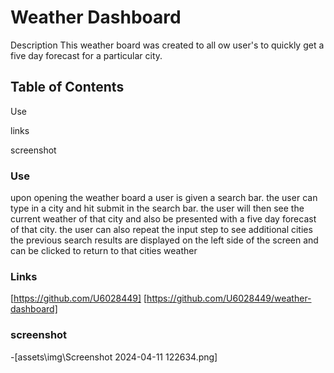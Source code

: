 # Weather Dashboard

Description
This weather board was created to all ow user's to quickly get a five day forecast for a particular city.

## Table of Contents

 Use

links

screenshot

### Use

upon opening the weather board a user is given a search bar. the user can type in a city and hit submit in the search bar.
the user will then see the current weather of that city and also be presented with a five day forecast of that city.
the user can also repeat the input step to see additional cities
the previous search results are displayed on the left side of the screen and can be clicked to return to that cities weather

### Links
[https://github.com/U6028449]
[https://github.com/U6028449/weather-dashboard]

### screenshot
-[assets\img\Screenshot 2024-04-11 122634.png]
